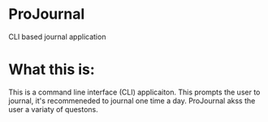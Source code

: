 # ProJournal
CLI based journal application


# What this is:

This is a command line interface (CLI) applicaiton. This prompts the user to journal, it's recommeneded to journal one time a day. 
ProJournal akss the user a variaty of questons.
